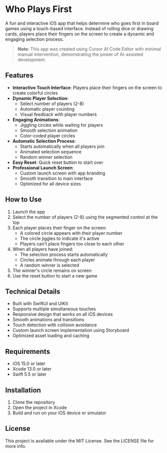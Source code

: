 # Who Plays First

A fun and interactive iOS app that helps determine who goes first in board games using a touch-based interface. Instead of rolling dice or drawing cards, players place their fingers on the screen to create a dynamic and engaging selection process.

> **Note**: This app was created using Cursor AI Code Editor with minimal manual intervention, demonstrating the power of AI-assisted development.

## Features

- **Interactive Touch Interface**: Players place their fingers on the screen to create colorful circles
- **Dynamic Player Selection**: 
  - Select number of players (2-8)
  - Automatic player counting
  - Visual feedback with player numbers
- **Engaging Animations**:
  - Jiggling circles while waiting for players
  - Smooth selection animation
  - Color-coded player circles
- **Automatic Selection Process**:
  - Starts automatically when all players join
  - Animated selection sequence
  - Random winner selection
- **Easy Reset**: Quick reset button to start over
- **Professional Launch Screen**:
  - Custom launch screen with app branding
  - Smooth transition to main interface
  - Optimized for all device sizes

## How to Use

1. Launch the app
2. Select the number of players (2-8) using the segmented control at the top
3. Each player places their finger on the screen:
   - A colored circle appears with their player number
   - The circle jiggles to indicate it's active
   - Players can't place fingers too close to each other
4. When all players have joined:
   - The selection process starts automatically
   - Circles animate through each player
   - A random winner is selected
5. The winner's circle remains on screen
6. Use the reset button to start a new game

## Technical Details

- Built with SwiftUI and UIKit
- Supports multiple simultaneous touches
- Responsive design that works on all iOS devices
- Smooth animations and transitions
- Touch detection with collision avoidance
- Custom launch screen implementation using Storyboard
- Optimized asset loading and caching

## Requirements

- iOS 15.0 or later
- Xcode 13.0 or later
- Swift 5.5 or later

## Installation

1. Clone the repository
2. Open the project in Xcode
3. Build and run on your iOS device or simulator

## License

This project is available under the MIT License. See the LICENSE file for more info. 